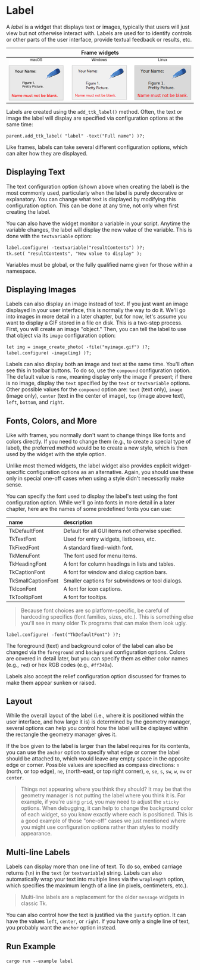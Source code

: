# Label

A *label* is a widget that displays text or images, typically that users will
just view but not otherwise interact with. Labels are used for to identify
controls or other parts of the user interface, provide textual feedback or
results, etc.

|                Frame widgets                |
| :-----------------------------------------: |
| ![Label widgets.](./images/w_label_all.png) |

Labels are created using the `add_ttk_label()` method. Often, the text or image
the label will display are specified via configuration options at the same time:

```rust,no_run
parent.add_ttk_label( "label" -text("Full name") )?;
```

Like frames, labels can take several different configuration options, which can
alter how they are displayed.

## Displaying Text

The text configuration option (shown above when creating the label) is the most
commonly used, particularly when the label is purely decorative or explanatory.
You can change what text is displayed by modifying this configuration option.
This can be done at any time, not only when first creating the label.

You can also have the widget monitor a variable in your script. Anytime the
variable changes, the label will display the new value of the variable. This is
done with the `textvariable` option:

```rust,no_run
label.configure( -textvariable("resultContents") )?;
tk.set( "resultContents", "New value to display" );
```

Variables must be global, or the fully qualified name given for those within a
namespace.

## Displaying Images

Labels can also display an image instead of text. If you just want an image
displayed in your user interface, this is normally the way to do it. We'll go
into images in more detail in a later chapter, but for now, let's assume you
want to display a GIF stored in a file on disk. This is a two-step process.
First, you will create an image "object." Then, you can tell the label to use
that object via its `image` configuration option:

```rust,no_run
let img = image_create_photo( -file("myimage.gif") )?;
label.configure( -image(img) )?;
```

Labels can also display both an image and text at the same time. You'll often
see this in toolbar buttons. To do so, use the `compound` configuration option.
The default value is `none`, meaning display only the image if present; if there
is no image, display the `text` specified by the `text` or `textvariable`
options.  Other possible values for the `compound` option are: `text` (text
only), `image` (image only), `center` (text in the center of image), `top`
(image above text), `left`, `bottom`, and `right`.

## Fonts, Colors, and More

Like with frames, you normally don't want to change things like fonts and colors
directly. If you need to change them (e.g., to create a special type of label),
the preferred method would be to create a new style, which is then used by the
widget with the style option.

Unlike most themed widgets, the label widget also provides explicit
widget-specific configuration options as an alternative. Again, you should use
these only in special one-off cases when using a style didn't necessarily make
sense.

You can specify the font used to display the label's text using the font
configuration option. While we'll go into fonts in more detail in a later
chapter, here are the names of some predefined fonts you can use:

| name               | description                                        |
| :----------------- | :------------------------------------------------- |
| TkDefaultFont      | Default for all GUI items not otherwise specified. |
| TkTextFont         | Used for entry widgets, listboxes, etc.            |
| TkFixedFont        | A standard fixed-width font.                       |
| TkMenuFont         | The font used for menu items.                      |
| TkHeadingFont      | A font for column headings in lists and tables.    |
| TkCaptionFont      | A font for window and dialog caption bars.         |
| TkSmallCaptionFont | Smaller captions for subwindows or tool dialogs.   |
| TkIconFont         | A font for icon captions.                          |
| TkTooltipFont      | A font for tooltips.                               |

> Because font choices are so platform-specific, be careful of hardcoding
specifics (font families, sizes, etc.). This is something else you'll see in
many older Tk programs that can make them look ugly.

```rust,no_run
label.configure( -font("TkDefaultFont") )?;
```

The foreground (text) and background color of the label can also be changed via
the `foreground` and `background` configuration options. Colors are covered in
detail later, but you can specify them as either color names (e.g., `red`) or
hex RGB codes (e.g., `#ff340a`).

Labels also accept the relief configuration option discussed for frames to make
them appear sunken or raised.

## Layout

While the overall layout of the label (i.e., where it is positioned within the
user interface, and how large it is) is determined by the geometry manager,
several options can help you control how the label will be displayed within the
rectangle the geometry manager gives it.

If the box given to the label is larger than the label requires for its
contents, you can use the `anchor` option to specify what edge or corner the label
should be attached to, which would leave any empty space in the opposite edge or
corner. Possible values are specified as compass directions: `n` (north, or top
edge), `ne`, (north-east, or top right corner), `e`, `se`, `s`, `sw`, `w`, `nw`
or `center`.

> Things not appearing where you think they should? It may be that the geometry
manager is not putting the label where you think it is. For example, if you're
using `grid`, you may need to adjust the `sticky` options. When debugging, it
can help to change the background color of each widget, so you know exactly
where each is positioned. This is a good example of those "one-off" cases we
just mentioned where you might use configuration options rather than styles to
modify appearance.

## Multi-line Labels

Labels can display more than one line of text. To do so, embed carriage returns
(`\n`) in the `text` (or `textvariable`) string. Labels can also automatically
wrap your text into multiple lines via the `wraplength` option, which specifies
the maximum length of a line (in pixels, centimeters, etc.).

> Multi-line labels are a replacement for the older `message` widgets in classic
Tk.

You can also control how the text is justified via the `justify` option. It can
have the values `left`, `center`, or `right`. If you have only a single line of
text, you probably want the `anchor` option instead.

## Run Example

`cargo run --example label`
